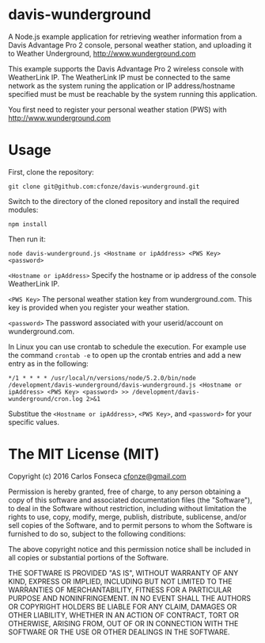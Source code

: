 # davis-wunderground
A Node.js example application for retrieving weather information from a Davis Advantage Pro 2 console,
personal weather station, and uploading it to Weather Underground, http://www.wunderground.com

This example supports the Davis Advantage Pro 2 wireless console with WeatherLink IP.  The WeatherLink IP 
must be connected to the same network as the system runing the application or IP address/hostname specified
must be must be reachable by the system running this application.

You first need to register your personal weather station (PWS) with http://www.wunderground.com

# Usage
First, clone the repository:

`git clone git@github.com:cfonze/davis-wunderground.git`

Switch to the directory of the cloned repository and install the required modules:

`npm install`

Then run it:

`node davis-wunderground.js <Hostname or ipAddress> <PWS Key> <password>`

`<Hostname or ipAddress>`
Specify the hostname or ip address of the console WeatherLink IP.

`<PWS Key>`
The personal weather station key from wunderground.com.  This key is provided when you register your weather station.

`<password>`
The password associated with your userid/account on wunderground.com.

In Linux you can use crontab to schedule the execution.  For example use the command `crontab -e` to open up the
crontab entries and add a new entry as in the following:
```
*/1 * * * * /usr/local/n/versions/node/5.2.0/bin/node /development/davis-wunderground/davis-wunderground.js <Hostname or ipAddress> <PWS Key> <password> >> /development/davis-wunderground/cron.log 2>&1
```
Substitue the `<Hostname or ipAddress>`, `<PWS Key>`, and `<password>` for your specific values.


The MIT License (MIT)
=======

Copyright (c) 2016 Carlos Fonseca <cfonze@gmail.com>

Permission is hereby granted, free of charge, to any person obtaining a copy
of this software and associated documentation files (the "Software"), to deal
in the Software without restriction, including without limitation the rights
to use, copy, modify, merge, publish, distribute, sublicense, and/or sell
copies of the Software, and to permit persons to whom the Software is
furnished to do so, subject to the following conditions:

The above copyright notice and this permission notice shall be included in all
copies or substantial portions of the Software.

THE SOFTWARE IS PROVIDED "AS IS", WITHOUT WARRANTY OF ANY KIND, EXPRESS OR
IMPLIED, INCLUDING BUT NOT LIMITED TO THE WARRANTIES OF MERCHANTABILITY,
FITNESS FOR A PARTICULAR PURPOSE AND NONINFRINGEMENT. IN NO EVENT SHALL THE
AUTHORS OR COPYRIGHT HOLDERS BE LIABLE FOR ANY CLAIM, DAMAGES OR OTHER
LIABILITY, WHETHER IN AN ACTION OF CONTRACT, TORT OR OTHERWISE, ARISING FROM,
OUT OF OR IN CONNECTION WITH THE SOFTWARE OR THE USE OR OTHER DEALINGS IN THE
SOFTWARE.